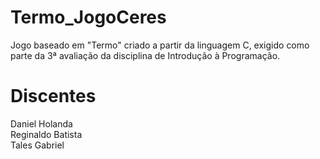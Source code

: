 # Termo_JogoCeres
Jogo baseado em "Termo" criado a partir da linguagem C, exigido como parte da 3ª avaliação da disciplina de Introdução à Programação.

# Discentes
Daniel Holanda<br/>
Reginaldo Batista<br/>
Tales Gabriel<br/>